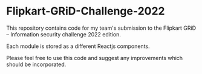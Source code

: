 # Flipkart-GRiD-Challenge-2022

This repository contains code for my team's submission to the Flipkart GRiD – Information security challenge 2022 edition.

Each module is stored as a different Reactjs components.

Please feel free to use this code and suggest any improvements which should be incorporated.